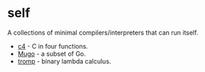# self

A collections of minimal compilers/interpreters that can run itself.

- [c4](https://github.com/rswier/c4) - C in four functions.
- [Mugo](https://github.com/benhoyt/mugo/) - a subset of Go.
- [tromp](https://www.ioccc.org/2012/tromp/hint.html) - binary lambda calculus.
